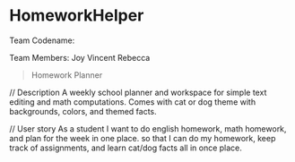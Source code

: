 # HomeworkHelper

Team Codename:

Team Members:
Joy
Vincent
Rebecca


 >Homework Planner
        
        
// Description
    A weekly school planner and workspace for simple text editing and math computations. Comes with cat or dog theme with backgrounds, colors, and themed facts. 


// User story 
    As a student
    I want to do english homework, math homework, and plan for the week in one place. 
    so that
        I can do my homework, keep track of assignments, and learn cat/dog facts all in once place. 